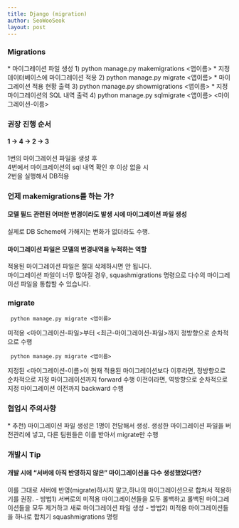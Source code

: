 ```yaml
---
title: Django (migration)
author: SeoWooSeok
layout: post
---
```

<h3> Migrations </h3>
* 마이그레이션 파일 생성
1) python manage.py makemigrations <앱이름> 
* 지정 데이터베이스에 마이그레이션 적용
2) python manage.py migrate <앱이름> 
* 마이그레이션 적용 현황 출력
3) python manage.py showmigrations <앱이름>
* 지정 마이그레이션의 SQL 내역 출력
4) python manage.py sqlmigrate <앱이름> <마이그레이션-이름>

<h3> 권장 진행 순서 </h3>
<h4> 1 -> 4 -> 2 -> 3 </h4>
1번의 마이그레이션 파일을 생성 후 </br>
4번에서 마이크레이션의 sql 내역 확인 후 이상 없을 시 <br/>
2번을 실행해서 DB적용 </br>

<h3> 언제 makemigrations를 하는 가? </h3>
<h4>모델 필드 관련된 어떠한 변경이라도 발생 시에 마이그레이션 파일 생성</h4> 
실제로 DB Scheme에 가해지는 변화가 없더라도 수행.
<h4>마이그레이션 파일은 모델의 변경내역을 누적하는 역할</h4>
적용된 마이그레이션 파일은 절대 삭제하시면 안 됩니다.<br/>
마이그레이션 파일이 너무 많아질 경우, squashmigrations 명령으로 다수의 마이그레이션 파일을 통합할 수 있습니다.

<h3> migrate </h3>
<pre><code> python manage.py migrate <앱이름> </pre></code>
미적용 <마이그레이션-파일>부터 <최근-마이그레이션-파일>까지 정방향으로 순차적으로 수행
<pre><code> python manage.py migrate <앱이름> </pre></code>
지정된 <마이그레이션-이름>이 현재 적용된 마이그레이션보다 이후라면, 정방향으로 순차적으로 지정 마이그레이션까지 forward 수행 이전이라면, 역방향으로 순차적으로 지정 마이그레이션 이전까지 backward 수행

<h3> 협업시 주의사항 </h3>
* 추천) 마이그레이션 파일 생성은 1명이 전담해서 생성.
생성한 마이그레이션 파일을 버전관리에 넣고, 다른 팀원들은 이를 받아서 migrate만 수행

<h3> 개발시 Tip </h3>
<h4>개발 시에 “서버에 아직 반영하지 않은” 마이그레이션을 다수 생성했었다면?</h4>
이를 그대로 서버에 반영(migrate)하시지 말고,하나의 마이그레이션으로 합쳐서 적용하기를 권장.
- 방법1) 서버로의 미적용 마이그레이션들을 모두 롤백하고 롤백된 마이그레이션들을 모두 제거하고 새로 마이그레이션 파일 생성
- 방법2) 미적용 마이그레이션들을 하나로 합치기 squashmigrations 명령